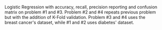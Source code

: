 Logistic Regression with accuracy, recall, precision reporting and confusion matrix
on problem #1 and #3. Problem #2 and #4 repeats previous problem but with the addition
of K-Fold validation. Problem #3 and #4 uses the breast cancer's dataset, while #1 and #2 
uses diabetes' dataset.  